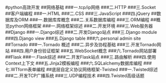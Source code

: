 #python高效开发
##网络基础
###一.tcp/ip网络
###二.HTTP
###三.Socket
##客户端编程
###一.HTML
###二.CSS
###三.JavaScript
###四.jQuery
##数据库及ORM
###一.数据库库概念
###二.关系数据库编程
###三.ORM编程
##概览python网络框架
###一.网络框架综述
###二.开发环境
###三.Web服务器
##Django
###一.Django综述
###二.开发Django站点
###三.Django module
###四.Django view
###五.Django table
###六.personal admin site
##Tornado
###一.Tornado 概述
###二.异步及协程基础
###三.开发Tornado网站
###四.用户身份验证框架
###五.WebSocket概念
###六.Tornado网站部署
##Flask
###一.Flask综述
###二.开发Flask站点
###三.路由解析
###四.使用Context上下文
###五.Jinja2模板编程
###六.SQLalchemy数据库编程
###七.WTform表单编程
##底层自定义协议网络框架-Twisted
###一.Twisted综述
###二.开发TCP广播系统
###三.UDP编程技术
###四.Twisted高级话题